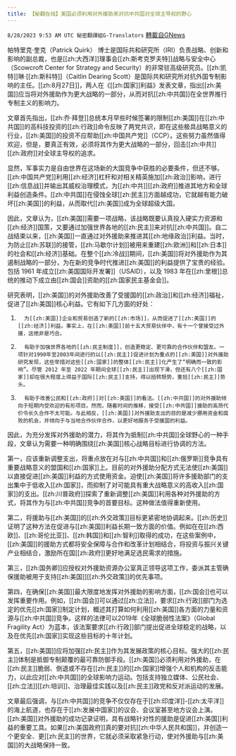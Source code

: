```yaml
---
title: 【秘翻在线】美国必须利用对外援助来对抗中共国对全球主导权的野心
---
```

`8/28/2023 9:53 AM UTC 秘密翻譯組G-Translators` [轉載自GNews](https://gnews.org/articles/1609600)

帕特里克·奎克（Patrick Quirk） 博士是国际共和研究所（IRI）负责战略、创新和影响的副总裁，也是[[zh:大西洋]]理事会[[zh:斯考克罗夫特]]战略与安全中心（Scowcroft Center for Strategy and Security）的非常驻高级研究员。[[zh:凯特]]琳·[[zh:斯科特]]（Caitlin Dearing Scott）是国际共和研究所对抗外国专制影响的主任。[[zh:8月27日]]，两人在《[[zh:国家]]利益》发表文章，指出[[zh:美国]]应当将对外援助作为更大战略的一部分，从而对抗[[zh:中共国]]在全世界推行专制主义的影响力。

文章首先指出，[[zh:乔·拜登]]总统本月早些时候签署的限制[[zh:美国]]在[[zh:中共国]]的高科技投资的[[zh:行政]]命令反映了两党共识，即在这些极具战略意义的行业，[[zh:美国]]的投资不应帮助[[zh:中国共产党]]（CCP）。这些努力虽然值得欢迎，但是，要真正有效，必须将其作为更大战略的一部分，回击[[zh:中共]][[zh:政府]]对全球主导权的追求。

显然，军事实力是自由世界在这场新的大国竞争中获胜的必要条件，但还不够。[[zh:中国共产党]]利用[[zh:经济]]杠杆和对相关精英施加[[zh:政治]]影响，进行[[zh:信息战]]并输出其威权治理模式，为[[zh:中共]][[zh:政府]]推进其地方和全球利益创造条件。[[zh:中共国]]在侵蚀全球[[zh:民主]]方面越成功，它就越有能力破坏[[zh:美国]]的利益，从而取代[[zh:美国]]成为全球超级大国。

因此，文章认为，[[zh:美国]]需要一项战略，该战略既要认真投入硬实力资源和[[zh:经济]]国策，又要通过加强世界各地的[[zh:民主]]来对抗[[zh:中共国]]。自二战结束以来，[[zh:美国]]一直通过对外援助来推进其[[zh:地缘政治]]利益。当时，为防止[[zh:苏联]]的接管，[[zh:马歇尔计划]]被用来重建[[zh:欧洲]]和[[zh:日本]]的社会和[[zh:经济]]基础。在整个[[zh:冷战]]期间，[[zh:美国]]将对外援助作为其遏制战略的一部分，为在新的竞争时代推进[[zh:美国]]的利益提供了宝贵的经验。包括 1961 年成立[[zh:美国国际开发署]]（USAID），以及 1983 年在[[zh:里根]]总统的推动下成立由[[zh:国会]]资助的[[zh:国家民主基金会]]。

研究表明，[[zh:美国]]的对外援助改善了受援国的[[zh:政治]]和[[zh:经济]]福祉，促进了[[zh:美国]]核心利益。它有如下几方面的好处：

1.       为[[zh:美国]]企业和贸易创造了新的[[zh:市场]]，从而促进了[[zh:美国]]的[[zh:经济]]利益。事实上，在[[zh:美国]]前十五大贸易伙伴中，有十一个曾接受过外援，这绝非是巧合。

2.       有助于加强世界各地的[[zh:民主制度]]，创造更稳定、更可靠的合作伙伴和盟友。一项针对1990年至2003年间进行的以[[zh:民主]]促进计划为重点的[[zh:美国]]对外援助研究发现，这些举措对这些[[zh:国家]]的整体[[zh:民主]]化产生了“明确而一致的影响”。尽管 2012 年至 2022 年期间全球[[zh:民主]]出现下滑，但还有八个[[zh:国家]]却在很大程度上得益于国际[[zh:民主]]支持，得以扭转颓势，重拾[[zh:民主]]势头。

3.       有助于改善公民和[[zh:政府]]对[[zh:美国]]的看法。[[zh:中共国]]的对外援助倾向于短期内受欢迎的有形项目。然而，随着时间的推移，接受[[zh:中共国]]援助的高昂代价令长久合作不太可能。与此相反，[[zh:美国]]对外援助支出的目的是减少挪用资金和腐败的机会，并倾向于与当地合作伙伴合作，以更好地服务于受援国的利益。

因此，为充分发挥对外援助的潜力，将其作为抵制[[zh:中共国]]全球野心的一种手段，文章认为需要一种明确围绕[[zh:美国]]核心战略目标进行协调的方法。

第一，应该重新调整支出，将重点放在对与[[zh:中共国]]和[[zh:俄罗斯]]竞争具有重要战略意义的盟国和[[zh:国家]]上。目前的对外援助分配方式无法使[[zh:美国]]以直接促进[[zh:美国]]利益的方式使用资金。迫使[[zh:美国]]将许多援助部门的支出集中于低收入[[zh:国家]]，而抑制了对可能具有重大战略意义的高收入[[zh:国家]]的支出。[[zh:川普政府]]探索了重新调整[[zh:美国]]利用各种对外援助的方式，将其作为与[[zh:中共国]]竞争的首要目标。这种做法值得重新使用。

第二，将援助与[[zh:美国]]的[[zh:外交政策]]目标更紧密地协调起来。[[zh:历史]]证明了这种方法在促进与[[zh:美国]]利益长期一致方面的价值。例如在在[[zh:西欧]]、[[zh:哥伦比亚]]、[[zh:韩国]]和[[zh:智利]]取得的成功，在这些案例中，[[zh:美国]]的援助方式都将安全保障与合作和改革计划相结合，将投资与振兴关键产业相结合，激励所在国[[zh:政府]]更好地满足选民需求的措施。

第三，[[zh:国务卿]]应授权对外援助资源办公室真正领导这项工作，委派其主管确保援助被用于支持[[zh:美国]][[zh:外交政策]]的优先事项。

第四，在确保[[zh:美国]]最大限度地发挥对外援助的影响方面，[[zh:国会]]也可以发挥重要作用。例如，[[zh:国会]]可以通过[[zh:立法]]，要求[[zh:行政]]部门为选定的优先[[zh:国家]]制定计划，概述其打算如何利用[[zh:美国]]各方面的力量和资源与[[zh:中共国]]竞争。这样的法律可以2019年《全球脆弱性法案》（Global Fragility Act）为蓝本，该法案要求[[zh:行政]]部门提出促进全球稳定的战略，以及在优先[[zh:国家]]实现这些目标的十年计划。

第五，[[zh:美国]]应将加强[[zh:民主]]作为其发展政策的核心目标。强大的[[zh:民主]]体制是抵御专制颠覆的最可靠防御手段。[[zh:美国]]必须利用对外援助，在[[zh:民主]]脆弱、倒退或不存在[[zh:民主]]的[[zh:国家]]增强个人和机构的反击能力，以此应对[[zh:中共国]]的全球影响力运动。包括支持独立媒体、公民社会、[[zh:立法]][[zh:培训]]、治理最佳实践以及[[zh:民主]]政党和反对派运动的发展。

文章最后强调，与[[zh:中共国]]的竞争不仅仅存在于[[zh:印度洋]]\-[[zh:太平洋]]的海上航道，也存在于[[zh:发展中国家]]的议会、会议室甚至地方议会上演。[[zh:美国]]对外援助的成功记录证明，具有战略针对性的援助是促进[[zh:美国]]利益的重要工具。如果[[zh:美国政府]]真的要对抗[[zh:中华人民共和国]]，并创造一个更安全、更[[zh:民主]]的世界，它就必须采取紧急行动，使对外援助与[[zh:美国]]的大战略保持一致。
